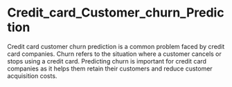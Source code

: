 # Credit_card_Customer_churn_Prediction
Credit card customer churn prediction is a common problem faced by credit card companies. Churn refers to the situation where a customer cancels or stops using a credit card. Predicting churn is important for credit card companies as it helps them retain their customers and reduce customer acquisition costs.
